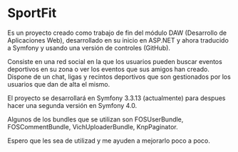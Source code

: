 SportFit
=========

Es un proyecto creado como trabajo de fin del módulo DAW (Desarrollo de Aplicaciones Web), desarrollado en su inicio en ASP.NET y ahora traducido a Symfony y usando una versión de controles (GitHub).

Consiste en una red social en la que los usuarios pueden buscar eventos deportivos en su zona o ver los eventos que sus amigos han creado. Dispone de un chat, ligas y recintos deportivos que son gestionados por los usuarios que dan de alta el mismo.

El proyecto se desarrollará en Symfony 3.3.13 (actualmente) para despues hacer una segunda versión en Symfony 4.0. 

Algunos de los bundles que se utilizan son FOSUserBundle, FOSCommentBundle, VichUploaderBundle, KnpPaginator.

Espero que les sea de utilizad y me ayuden a mejorarlo poco a poco.